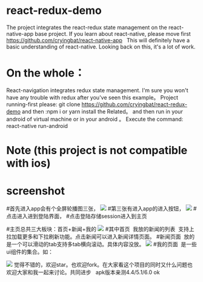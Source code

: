 # react-redux-demo 
The project integrates the react-redux state management on the react-native-app base project.
If you learn about react-native, please move first https://github.com/cryingbat/react-native-app  
This will definitely have a basic understanding of react-native. Looking back on this, it's a lot of work.


# On the whole：

  React-navigation integrates redux state management. I'm sure you won't have any trouble with redux after you've seen this example。
Project running-first please: git clone https://github.com/cryingbat/react-redux-demo
and then :npm i or yarn  install the Related。
and then run in your android of virtual machine or in your android 。
Execute the command: react-native run-android
# Note (this project is not compatible with ios)

# screenshot
#首先进入app会有个全屏轮播图三张，
![](https://github.com/cryingbat/react-native-app/raw/master/screenshorts/4.jpg)
#第三张有进入app的进入按钮，
![](https://github.com/cryingbat/react-native-app/raw/master/screenshorts/5.jpg)
#点击进入进到登陆界面，
#点击登陆存储session进入到主页

#主页总共三大板块：首页+新闻+我的
![](https://github.com/cryingbat/react-native-app/raw/master/screenshorts/3.jpg)
#其中首页  我放的新闻的列表  支持上拉加载更多和下拉刷新功能。点击新闻可以进入新闻详情页面。
#新闻页面  放的是一个可以滑动的tab支持多tab横向滚动。具体内容没放。
![](https://github.com/cryingbat/react-native-app/raw/master/screenshorts/2.jpg)
#我的页面  是一些ui组件的集合。如：

![](https://github.com/cryingbat/react-native-app/raw/master/screenshorts/0.jpg)
觉得不错的，欢迎star。也欢迎fork。在大家看这个项目的同时又什么问题也欢迎大家和我一起来讨论。共同进步   apk版本亲测4.4/5.1/6.0 ok
